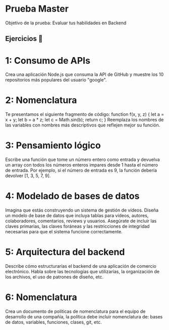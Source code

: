 # Prueba Master
Objetivo de la prueba: Evaluar tus habilidades en Backend

## Ejercicios 🚀

# 1: Consumo de APIs
Crea una aplicación Node.js que consuma la API de GitHub y muestre los 10 repositorios
más populares del usuario "google".

# 2: Nomenclatura
Te presentamos el siguiente fragmento de código:
function f(x, y, z) {
let a = x + y;
let b = a * z;
let c = Math.sin(b);
return c;
}
Reemplaza los nombres de las variables con nombres más descriptivos que reflejen mejor
su función.

# 3: Pensamiento lógico
Escribe una función que tome un número entero como entrada y devuelva un array con
todos los números enteros impares desde 1 hasta el número de entrada. Por ejemplo, si el
número de entrada es 9, la función debería devolver [1, 3, 5, 7, 9].

# 4: Modelado de bases de datos
Imagina que estás construyendo un sistema de gestión de vídeos. Diseña un modelo de
base de datos que incluya tablas para vídeos, autores, colaboradores, comentarios, reviews
y usuarios. Asegúrate de incluir las claves primarias, las claves foráneas y las restricciones
de integridad necesarias para que el sistema funcione correctamente.

# 5: Arquitectura del backend
Describe cómo estructurarías el backend de una aplicación de comercio electrónico. Habla
sobre las tecnologías que utilizarías, la organización de los archivos, el uso de patrones de
diseño, etc.

# 6: Nomenclatura
Crea un documento de políticas de nomenclatura para el equipo de desarrollo de una
compañía, la política debe incluir nomenclatura de: bases de datos, variables, funciones,
clases, git, etc.
